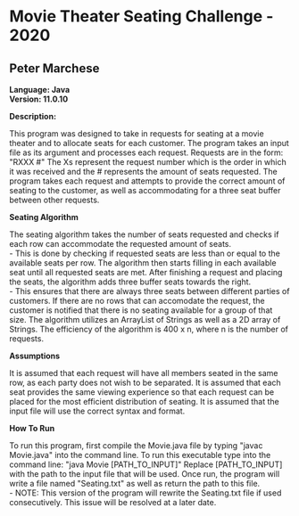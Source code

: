 # Movie Theater Seating Challenge - 2020

## Peter Marchese

**Language: Java**  
**Version: 11.0.10**

**Description:**

This program was designed to take in requests for seating at a movie theater and to allocate seats for each customer.
The program takes an input file as its argument and processes each request.
Requests are in the form: "RXXX #"
The Xs represent the request number which is the order in which it was received and the # represents the amount of seats requested.
The program takes each request and attempts to provide the correct amount of seating to the customer, as well as accommodating for a three seat buffer between other requests.

**Seating Algorithm**

The seating algorithm takes the number of seats requested and checks if each row can accommodate the requested amount of seats.  
    - This is done by checking if requested seats are less than or equal to the available seats per row.
The algorithm then starts filling in each available seat until all requested seats are met.
After finishing a request and placing the seats, the algorithm adds three buffer seats towards the right.  
    - This ensures that there are always three seats between different parties of customers.
If there are no rows that can accomodate the request, the customer is notified that there is no seating available for a group of that size.
The algorithm utilizes an ArrayList of Strings as well as a 2D array of Strings.
The efficiency of the algorithm is 400 x n, where n is the number of requests.

**Assumptions**

It is assumed that each request will have all members seated in the same row, as each party does not wish to be separated.
It is assumed that each seat provides the same viewing experience so that each request can be placed for the most efficient distribution of seating.
It is assumed that the input file will use the correct syntax and format.

**How To Run**

To run this program, first compile the Movie.java file by typing "javac Movie.java" into the command line.
To run this executable type into the command line: "java Movie [PATH_TO_INPUT]"
Replace [PATH_TO_INPUT] with the path to the input file that will be used.
Once run, the program will write a file named "Seating.txt" as well as return the path to this file.  
    - NOTE: This version of the program will rewrite the Seating.txt file if used consecutively. This issue will be resolved at a later date.